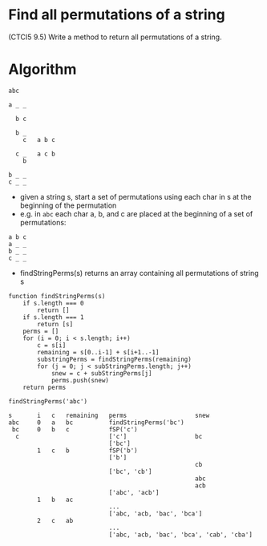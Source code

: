 # Find all permutations of a string

(CTCI5 9.5) Write a method to return all permutations of a string.

# Algorithm

```
abc

a _ _

  b c

  b _
    c   a b c

  c _   a c b
    b

b _ _
c _ _
```

- given a string s, start a set of permutations using each char in s at the beginning
of the permutation
- e.g. in `abc` each char a, b, and c are placed at the beginning of a set of permutations:
```
a b c
a _ _
b _ _
c _ _
```


- findStringPerms(s) returns an array containing all permutations of string s
```
function findStringPerms(s)
    if s.length === 0
        return []
    if s.length === 1
        return [s]
    perms = []
    for (i = 0; i < s.length; i++)
        c = s[i]
        remaining = s[0..i-1] + s[i+1..-1]
        substringPerms = findStringPerms(remaining)
        for (j = 0; j < subStringPerms.length; j++)
            snew = c + subStringPerms[j]
            perms.push(snew)
    return perms
```

```
findStringPerms('abc')

s       i   c   remaining   perms                   snew
abc     0   a   bc          findStringPerms('bc')
 bc     0   b   c           fSP('c')
  c                         ['c']                   bc
                            ['bc']
        1   c   b           fSP('b')
                            ['b']
                                                    cb
                            ['bc', 'cb']
                                                    abc
                                                    acb
                            ['abc', 'acb']
        1   b   ac
                            ...
                            ['abc, 'acb, 'bac', 'bca']
        2   c   ab
                            ...
                            ['abc, 'acb, 'bac', 'bca', 'cab', 'cba']
```



























